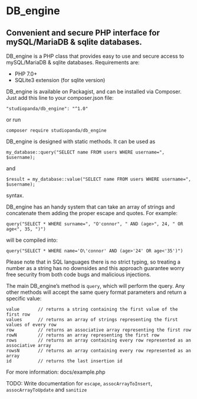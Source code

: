 # DB_engine
## Convenient and secure PHP interface for mySQL/MariaDB & sqlite databases.

DB_engine is a PHP class that provides easy to use and secure access to mySQL/MariaDB & sqlite databases.
Requirements are:
- PHP 7.0+
- SQLite3 extension (for sqlite version)

DB_engine is available on Packagist, and can be installed via Composer. Just add this line to your composer.json file:
```
"studiopanda/db_engine": "^1.0"
```
or run
```
composer require studiopanda/db_engine
```

DB_engine is designed with static methods. It can be used as
```
my_database::query("SELECT name FROM users WHERE username=", $username);
```
and
```
$result = my_database::value("SELECT name FROM users WHERE username=", $username);
```
syntax.

DB_engine has an handy system that can take an array of strings and concatenate them adding the proper escape and quotes. For example:
```
query("SELECT * WHERE surname=", "O'connor", " AND (age>", 24, " OR age<", 35, ")")
```
will be compiled into:
```
query("SELECT * WHERE name='O\'connor' AND (age>'24' OR age<'35')")
```
Please note that in SQL languages there is no strict typing, so treating a number as a string has no downsides and this approach guarantee worry free security from both code bugs and malicious injections.

The main DB_engine’s method is `query`, which will perform the query. Any other methods will accept the same query format parameters and return a specific value:
```
value		// returns a string containing the first value of the first row
values		// returns an array of strings representing the first values of every row
row			// returns an associative array representing the first row
rowN		// returns an array representing the first row
rows		// returns an array containing every row represented as an associative array
rowsN		// returns an array containing every row represented as an array
id			// returns the last insertion id
```
For more information: docs/example.php

TODO: Write documentation for `escape`, `assocArrayToInsert`, `assocArrayToUpdate` and `sanitize`